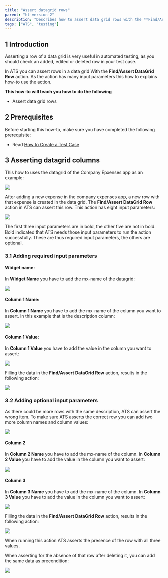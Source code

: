 ```yaml
---
title: "Assert datagrid rows"
parent: "ht-version-2"
description: "Describes how to assert data grid rows with the **Find/Assert DataGrid Row** action."
tags: ["ATS", "testing"]
---
```


## 1 Introduction 

Asserting a row of a data grid is very useful in automated testing, as you should check an added, edited or deleted row in your test case. 

In ATS you can assert rows in a data grid With the **Find/Assert DataGrid Row** action. As the action has many input parameters this how to explains how-to use the action. 

**This how-to will teach you how to do the following**

* Assert data grid rows

## 2 Prerequisites

Before starting this how-to, make sure you have completed the following prerequisite:

* Read [How to Create a Test Case](create-a-test-case-2)

## 3 Asserting datagrid columns

This how to uses the datagrid of the Company Epxenses app as an example:

![](attachments/assert-datagrid-rows-2/datagrid.png)

After adding a new expense in the company expenses app, a new row with that expense is created in the data grid. The **Find/Assert DataGrid Row** action in ATS can assert this row. This action has eight input parameters:

![](attachments/assert-datagrid-rows-2/find-assert-datagrid-row.png)

The first three input parameters are in bold, the other five are not in bold. Bold indicated that ATS needs those input parameters to run the action successfully. These are thus required input parameters, the others are optional.

### 3.1 Adding required input parameters 

#### **Widget name**:

In **Widget Name** you have to add the mx-name of the datagrid:

![](attachments/assert-datagrid-rows-2/widget-name-grid.png)

#### **Column 1 Name**:

In **Column 1 Name** you have to add the mx-name of the column you want to assert. In this example that is the description column:

![](attachments/assert-datagrid-rows-2/column-mx-name.png)

#### **Column 1 Value**:

In **Column 1 Value** you have to add the value in the column you want to assert:

![](attachments/assert-datagrid-rows-2/value-of-column-1.png)

Filling the data in the **Find/Assert DataGrid Row** action, results in the following action:

![](attachments/assert-datagrid-rows-2/datagrid-action-partly-filled.png)

### 3.2 Adding optional input parameters

As there could be more rows with the same description, ATS can assert the wrong item. To make sure ATS asserts the correct row you can add two more column names and column values:

![](attachments/assert-datagrid-rows-2/add-optional-parameters.png)

#### **Column 2**

In **Column 2 Name** you have to add the mx-name of the column. In **Column 2 Value** you have to add the value in the column you want to assert:

![](attachments/assert-datagrid-rows-2/column-value-2.png)

#### **Column 3**

In **Column 3 Name** you have to add the mx-name of the column. In **Column 3 Value** you have to add the value in the column you want to assert:

![](attachments/assert-datagrid-rows-2/column-value-3.png)

Filling the data in the **Find/Assert DataGrid Row** action, results in the following action:

![](attachments/assert-datagrid-rows-2/datagrid-action-filled.png)

When running this action ATS asserts the presence of the row with all three values.

When asserting for the absence of that row after deleting it, you can add the same data as precondition:

![](attachments/assert-datagrid-rows-2/assert-in-precondition.png)


